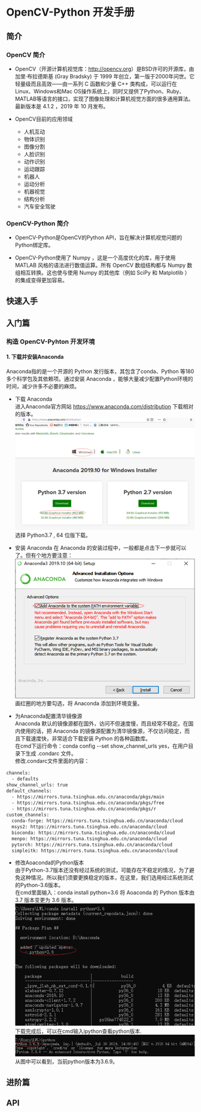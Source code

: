 # OpenCV-Python 开发手册
## 简介
### OpenCV 简介
- OpenCV（开源计算机视觉库：<http://opencv.org>）是BSD许可的开源库，由加里·布拉德斯基 (Gray Bradsky) 于 1999 年创立，第一版于2000年问世。它轻量级而且高效——由一系列 C 函数和少量 C++ 类构成，可以运行在Linux、Windows和Mac OS操作系统上，同时又提供了Python、Ruby、MATLAB等语言的接口，实现了图像处理和计算机视觉方面的很多通用算法。
最新版本是 4.1.2 ，2019 年 10 月发布。

- OpenCV目前的应用领域
  - 人机互动
  - 物体识别
  - 图像分割
  - 人脸识别
  - 动作识别
  - 运动跟踪
  - 机器人
  - 运动分析
  - 机器视觉
  - 结构分析
  - 汽车安全驾驶

 ### OpenCV-Python 简介
- OpenCV-Python是OpenCV的Python API，旨在解决计算机视觉问题的Python绑定库。

- OpenCV-Python使用了 Numpy ，这是一个高度优化的库，用于使用 MATLAB 风格的语法进行数值运算。所有 OpenCV 数组结构都与 Numpy 数组相互转换。这也使与使用 Numpy 的其他库（例如 SciPy 和 Matplotlib ）的集成变得更加容易。
  
## 快速入手

## 入门篇
### 构造 OpenCV-Pyhton 开发环境
#### 1. 下载并安装Anaconda  
Anaconda指的是一个开源的 Python 发行版本，其包含了conda、Python 等180多个科学包及其依赖项。通过安装 Anaconda ，能够大量减少配置Python环境的时间，减少许多不必要的麻烦。  
- 下载 Anaconda   
进入Anaconda官方网站 <https://www.anaconda.com/distribution> 下载相对的版本。  
![avatar](https://raw.githubusercontent.com/WanglinLi595/Save_Markdown_Picture/master/OpenCV-Python%E5%BC%80%E5%8F%91%E6%89%8B%E5%86%8C/anaconda.png)  
选择 Python3.7 , 64 位版下载。  

- 安装 Anaconda
在 Anaconda 的安装过程中，一般都是点击下一步就可以了。但有个地方要注意：
![安装Anaconda](https://raw.githubusercontent.com/WanglinLi595/Save_Markdown_Picture/master/OpenCV-Python%E5%BC%80%E5%8F%91%E6%89%8B%E5%86%8C/install_anaconda.png)    
画红圈的地方要勾选，将 Anaconda 添加到环境变量。

- 为Anaconda配置清华镜像源  
Anaconda 默认的镜像源都在国外，访问不但速度慢，而且经常不稳定。在国内使用的话，把 Anaconda 的镜像源配置为清华镜像源，不仅访问稳定，而且下载速度快，非常适合下载安装 Python 的各种函数库。  
在cmd下运行命令：conda config --set show_channel_urls yes，在用户目录下生成 .condarc 文件。  
修改.condarc文件里面的内容：
```
channels:
  - defaults
show_channel_urls: true
default_channels:
  - https://mirrors.tuna.tsinghua.edu.cn/anaconda/pkgs/main
  - https://mirrors.tuna.tsinghua.edu.cn/anaconda/pkgs/free
  - https://mirrors.tuna.tsinghua.edu.cn/anaconda/pkgs/r
custom_channels:
  conda-forge: https://mirrors.tuna.tsinghua.edu.cn/anaconda/cloud
  msys2: https://mirrors.tuna.tsinghua.edu.cn/anaconda/cloud
  bioconda: https://mirrors.tuna.tsinghua.edu.cn/anaconda/cloud
  menpo: https://mirrors.tuna.tsinghua.edu.cn/anaconda/cloud
  pytorch: https://mirrors.tuna.tsinghua.edu.cn/anaconda/cloud
  simpleitk: https://mirrors.tuna.tsinghua.edu.cn/anaconda/cloud
```

- 修改Aoaconda的Python版本  
由于Python-3.7版本还没有经过系统的测试，可能存在不稳定的情况，为了避免这种情况。所以我们须要更换稳定的版本，在这里，我们选用经过系统测试的Python-3.6版本。  
在cmd里面输入：conda install python=3.6 将 Aoaconda 的 Python 版本由 3.7 版本变更为 3.6 版本。  
![Python-version](https://raw.githubusercontent.com/WanglinLi595/Save_Markdown_Picture/master/OpenCV-Python%E5%BC%80%E5%8F%91%E6%89%8B%E5%86%8C/python-version.png)    
下载完成后，可以在cmd输入ipython查看python版本.
![Python-version2](https://raw.githubusercontent.com/WanglinLi595/Save_Markdown_Picture/master/OpenCV-Python%E5%BC%80%E5%8F%91%E6%89%8B%E5%86%8C/python-version2.png
)  
从图中可以看到，当前python版本为3.6.9。

## 进阶篇

## API
